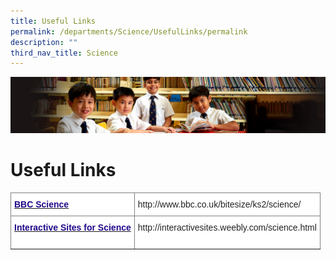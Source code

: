 ```yaml
---
title: Useful Links
permalink: /departments/Science/UsefulLinks/permalink
description: ""
third_nav_title: Science
---
```

![](/images/Sub-banner1.jpg)

Useful Links
============

<style type="text/css">
.tg  {border-collapse:collapse;border-spacing:0;}
.tg td{border-color:black;border-style:solid;border-width:1px;font-family:Arial, sans-serif;font-size:14px;
  overflow:hidden;padding:10px 5px;word-break:normal;}
.tg th{border-color:black;border-style:solid;border-width:1px;font-family:Arial, sans-serif;font-size:14px;
  font-weight:normal;overflow:hidden;padding:10px 5px;word-break:normal;}
.tg .tg-a1au{background-color:#ffffff;border-color:inherit;color:#21088A;font-weight:bold;text-align:left;vertical-align:top}
.tg .tg-4wjc{background-color:#ffffff;border-color:inherit;color:#232323;text-align:left;vertical-align:middle}
</style>
<table class="tg">
<thead>
  <tr>
    <th class="tg-a1au"><a href="http://www.bbc.co.uk/bitesize/ks2/science/" target="_blank" rel="noopener noreferrer"><span style="text-decoration:none;color:#21088A">BBC Science</span></a></th>
    <th class="tg-4wjc">http://www.bbc.co.uk/bitesize/ks2/science/<br></th>
  </tr>
</thead>
<tbody>
  <tr>
    <td class="tg-a1au"><a href="http://interactivesites.weebly.com/science.html" target="_blank" rel="noopener noreferrer"><span style="text-decoration:none;color:#21088A">Interactive Sites for Science</span></a></td>
    <td class="tg-4wjc">http://interactivesites.weebly.com/science.html<br><br></td>
  </tr>
</tbody>
</table>